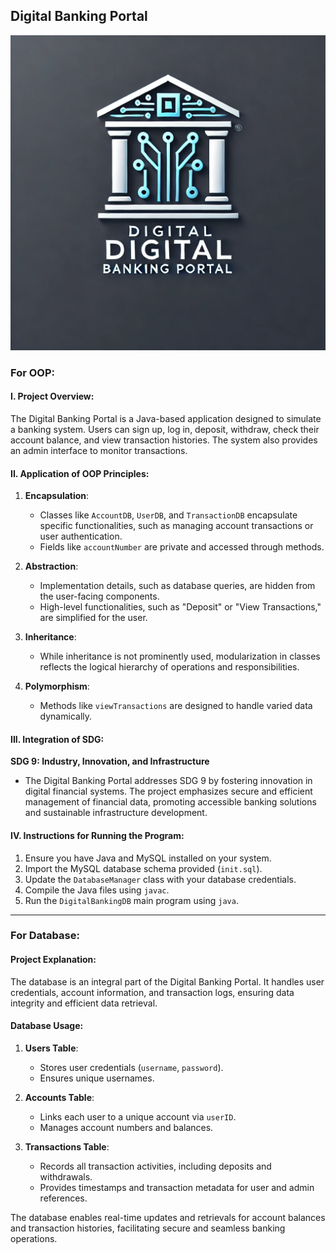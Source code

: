 ## Digital Banking Portal

![Digital Banking Portal Logo](https://github.com/PauleenSayat/SayatPauleenJoy-CS2102_OOPactivities/blob/main/Final%20Project/Digital%20Banking%20Portal/Digital%20Banking%20Portal%20logo.webp)

### For OOP:

#### I. Project Overview:
The Digital Banking Portal is a Java-based application designed to simulate a banking system. Users can sign up, log in, deposit, withdraw, check their account balance, and view transaction histories. The system also provides an admin interface to monitor transactions.

#### II. Application of OOP Principles:
1. **Encapsulation**:
   - Classes like `AccountDB`, `UserDB`, and `TransactionDB` encapsulate specific functionalities, such as managing account transactions or user authentication.
   - Fields like `accountNumber` are private and accessed through methods.

2. **Abstraction**:
   - Implementation details, such as database queries, are hidden from the user-facing components.
   - High-level functionalities, such as "Deposit" or "View Transactions," are simplified for the user.

3. **Inheritance**:
   - While inheritance is not prominently used, modularization in classes reflects the logical hierarchy of operations and responsibilities.

4. **Polymorphism**:
   - Methods like `viewTransactions` are designed to handle varied data dynamically.

#### III. Integration of SDG:
**SDG 9: Industry, Innovation, and Infrastructure**
- The Digital Banking Portal addresses SDG 9 by fostering innovation in digital financial systems. The project emphasizes secure and efficient management of financial data, promoting accessible banking solutions and sustainable infrastructure development.

#### IV. Instructions for Running the Program:
1. Ensure you have Java and MySQL installed on your system.
2. Import the MySQL database schema provided (`init.sql`).
3. Update the `DatabaseManager` class with your database credentials.
4. Compile the Java files using `javac`.
5. Run the `DigitalBankingDB` main program using `java`.

---

### For Database:

#### Project Explanation:
The database is an integral part of the Digital Banking Portal. It handles user credentials, account information, and transaction logs, ensuring data integrity and efficient data retrieval.

#### Database Usage:
1. **Users Table**:
   - Stores user credentials (`username`, `password`).
   - Ensures unique usernames.

2. **Accounts Table**:
   - Links each user to a unique account via `userID`.
   - Manages account numbers and balances.

3. **Transactions Table**:
   - Records all transaction activities, including deposits and withdrawals.
   - Provides timestamps and transaction metadata for user and admin references.

The database enables real-time updates and retrievals for account balances and transaction histories, facilitating secure and seamless banking operations.


